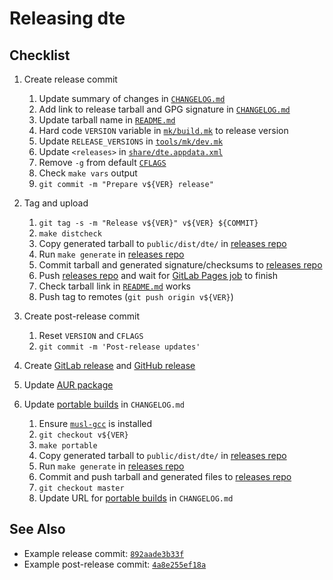Releasing dte
=============

Checklist
---------

1. Create release commit
   1. Update summary of changes in [`CHANGELOG.md`]
   2. Add link to release tarball and GPG signature in [`CHANGELOG.md`]
   3. Update tarball name in [`README.md`]
   4. Hard code `VERSION` variable in [`mk/build.mk`] to release version
   5. Update `RELEASE_VERSIONS` in [`tools/mk/dev.mk`]
   6. Update `<releases>` in [`share/dte.appdata.xml`]
   7. Remove `-g` from default [`CFLAGS`]
   8. Check `make vars` output
   9. `git commit -m "Prepare v${VER} release"`

2. Tag and upload
   1. `git tag -s -m "Release v${VER}" v${VER} ${COMMIT}`
   2. `make distcheck`
   3. Copy generated tarball to `public/dist/dte/` in [releases repo]
   4. Run `make generate` in [releases repo]
   5. Commit tarball and generated signature/checksums to [releases repo]
   6. Push [releases repo] and wait for [GitLab Pages job] to finish
   7. Check tarball link in [`README.md`] works
   8. Push tag to remotes (`git push origin v${VER}`)

3. Create post-release commit
   1. Reset `VERSION` and `CFLAGS`
   2. `git commit -m 'Post-release updates'`

4. Create [GitLab release] and [GitHub release]
5. Update [AUR package]

6. Update [portable builds] in `CHANGELOG.md`
   1. Ensure [`musl-gcc`] is installed
   2. `git checkout v${VER}`
   3. `make portable`
   4. Copy generated tarball to `public/dist/dte/` in [releases repo]
   5. Run `make generate` in [releases repo]
   6. Commit and push tarball and generated files to [releases repo]
   7. `git checkout master`
   8. Update URL for [portable builds] in `CHANGELOG.md`

See Also
--------

* Example release commit: [`892aade3b33f`]
* Example post-release commit: [`4a8e255ef18a`]


[releases repo]: https://gitlab.com/craigbarnes/craigbarnes.gitlab.io/-/tree/master/public/dist/dte
[GitLab Pages job]: https://gitlab.com/craigbarnes/craigbarnes.gitlab.io/-/pipelines
[GitLab release]: https://gitlab.com/craigbarnes/dte/-/releases
[GitHub release]: https://github.com/craigbarnes/dte/releases
[AUR package]: https://aur.archlinux.org/packages/dte/
[portable builds]: https://gitlab.com/craigbarnes/dte/-/blob/master/CHANGELOG.md#portable-builds-for-linux
[`musl-gcc`]: https://www.musl-libc.org/how.html
[`892aade3b33f`]: https://gitlab.com/craigbarnes/dte/-/commit/892aade3b33fce047b89d5daaff3c5775b50452f
[`4a8e255ef18a`]: https://gitlab.com/craigbarnes/dte/-/commit/4a8e255ef18a5a12b18df37dcc99cd7e5f375639

[`CHANGELOG.md`]: ../CHANGELOG.md
[`README.md`]: ../README.md
[`mk/build.mk`]: ../mk/build.mk
[`tools/mk/dev.mk`]: ../tools/mk/dev.mk
[`share/dte.appdata.xml`]: ../share/dte.appdata.xml
[`CFLAGS`]: ../mk/build.mk
